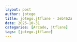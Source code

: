 ```yaml
---
layout: post
author: jotego
title: jotego.jtflane - 3eb462a
date: 2025-10-31
categories: [Arcade, jtflane]
tags: [jotego.jtflane]
---
```


